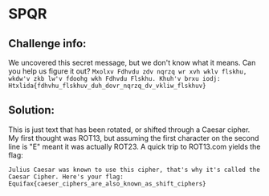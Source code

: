 SPQR
====

## Challenge info:

We uncovered this secret message, but we don't know what it means. Can you help us figure it out?
`Mxolxv Fdhvdu zdv nqrzq wr xvh wklv flskhu, wkdw'v zkb lw'v fdoohg wkh Fdhvdu Flskhu. Khuh'v brxu iodj: Htxlida{fdhvhu_flskhuv_duh_dovr_nqrzq_dv_vkliw_flskhuv}`

## Solution:

This is just text that has been rotated, or shifted through a Caesar cipher. My first thought was ROT13, but assuming the first character on the second line is "E" meant it was actually ROT23. A quick trip to ROT13.com yields the flag:

```
Julius Caesar was known to use this cipher, that's why it's called the Caesar Cipher. Here's your flag:
Equifax{caeser_ciphers_are_also_known_as_shift_ciphers}
```
